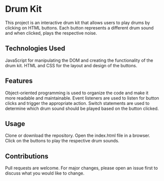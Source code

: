 # **Drum Kit**
This project is an interactive drum kit that allows users to play drums by clicking on HTML buttons. Each button represents a different drum sound and when clicked, plays the respective noise.

## **Technologies Used**
JavaScript for manipulating the DOM and creating the functionality of the drum kit.
HTML and CSS for the layout and design of the buttons.
## **Features**
Object-oriented programming is used to organize the code and make it more readable and maintainable.
Event listeners are used to listen for button clicks and trigger the appropriate action.
Switch statements are used to determine which drum sound should be played based on the button clicked.
## **Usage**
Clone or download the repository.
Open the index.html file in a browser.
Click on the buttons to play the respective drum sounds.
## **Contributions**
Pull requests are welcome. For major changes, please open an issue first to discuss what you would like to change.

